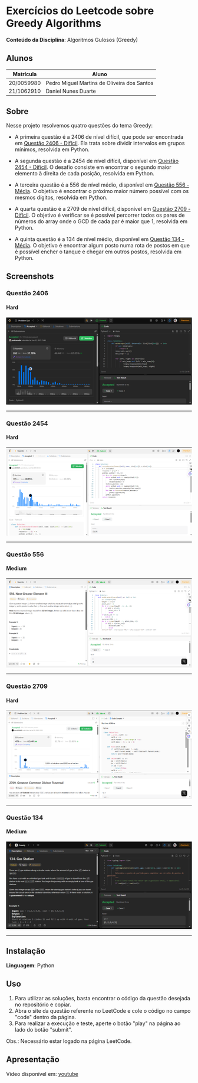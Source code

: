 # Exercícios do Leetcode sobre Greedy Algorithms

**Conteúdo da Disciplina**: Algoritmos Gulosos (Greedy)<br>

## Alunos

|Matrícula | Aluno |
| -- | -- |
| 20/0059980  | Pedro Miguel Martins de Oliveira dos Santos |
| 21/1062910  |  Daniel Nunes Duarte |

## Sobre

Nesse projeto resolvemos quatro questões do tema Greedy:

- A primeira questão é a 2406 de nível difícil, que pode ser encontrada em [Questão 2406 - Difícil](https://leetcode.com/problems/divide-intervals-into-minimum-number-of-groups/description/). Ela trata sobre dividir intervalos em grupos mínimos, resolvida em Python.

- A segunda questão é a 2454 de nível difícil, disponível em [Questão 2454 - Difícil](https://leetcode.com/problems/next-greater-element-iv/description/). O desafio consiste em encontrar o segundo maior elemento à direita de cada posição, resolvida em Python.

- A terceira questão é a 556 de nível médio, disponível em [Questão 556 - Média](https://leetcode.com/problems/next-greater-element-iii/description/). O objetivo é encontrar o próximo maior número possível com os mesmos dígitos, resolvida em Python.

- A quarta questão é a 2709 de nível difícil, disponível em [Questão 2709 - Difícil](https://leetcode.com/problems/greatest-common-divisor-traversal/description/). O objetivo é verificar se é possível percorrer todos os pares de números do array onde o GCD de cada par é maior que 1, resolvida em Python.

- A quinta questão é a 134 de nível médio, disponível em [Questão 134 - Média](https://leetcode.com/problems/gas-station/description/). O objetivo é encontrar algum posto numa rota de postos em que é possível encher o tanque e chegar em outros postos, resolvida em Python.

## Screenshots

### Questão 2406

#### Hard

![Resultado da Questão 2406](./imgs/result_q2406.png)

---

### Questão 2454

#### Hard

![Resultado da questão 2454](./imgs/result_Q2454.png)

---

### Questão 556

#### Medium

![Resultado da questão 556](./imgs/result_Q556.png)

---

### Questão 2709

#### Hard

![Resultado da questão 2709](./imgs/result_Q2709.png)

---

### Questão 134

#### Medium

![Resultado da questão 134](./imgs/result_q134.png)

---

## Instalação

**Linguagem**: Python<br>

## Uso

1. Para utilizar as soluções, basta encontrar o código da questão desejada no repositório e copiar.
2. Abra o site da questão referente no LeetCode e cole o código no campo "code" dentro da página.
3. Para realizar a execução e teste, aperte o botão "play" na página ao lado do botão "submit".

Obs.: Necessário estar logado na página LeetCode.

## Apresentação

Vídeo disponível em: [youtube](https://youtu.be/cwOpy0xbK8c)
